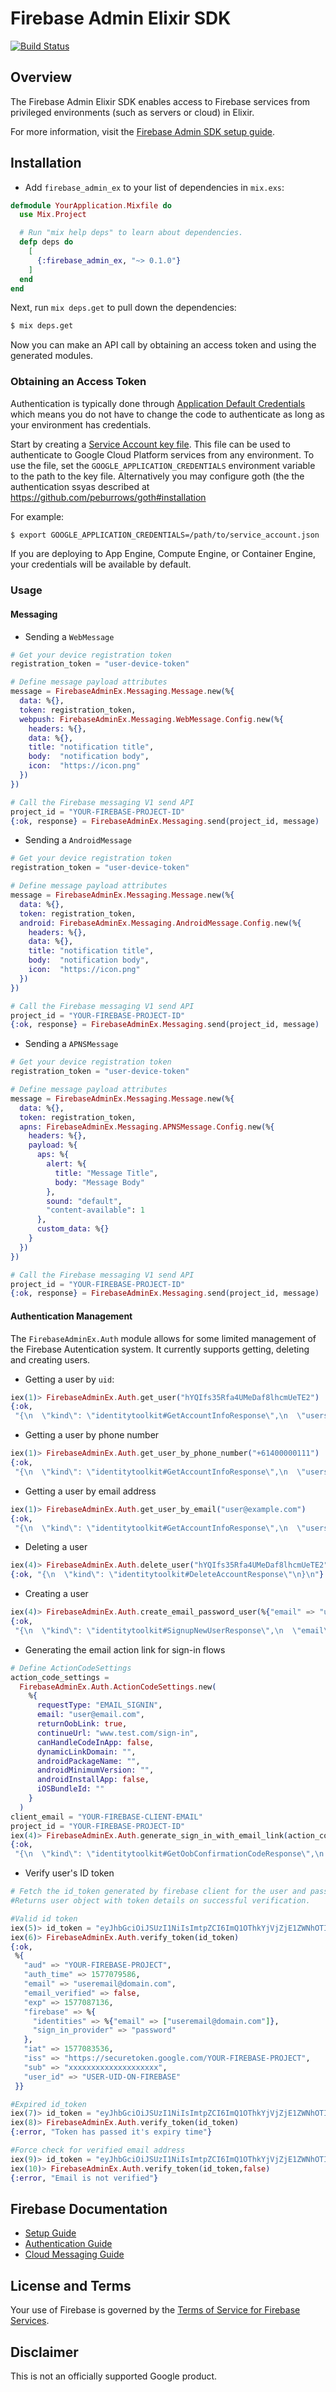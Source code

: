 # Firebase Admin Elixir SDK

[![Build Status](https://travis-ci.org/scripbox/firebase-admin-ex.svg?branch=master)](https://travis-ci.org/scripbox/firebase-admin-ex)

## Overview

The Firebase Admin Elixir SDK enables access to Firebase services from privileged environments
(such as servers or cloud) in Elixir.

For more information, visit the
[Firebase Admin SDK setup guide](https://firebase.google.com/docs/admin/setup/).

## Installation

* Add `firebase_admin_ex` to your list of dependencies in `mix.exs`:

```ex
defmodule YourApplication.Mixfile do
  use Mix.Project

  # Run "mix help deps" to learn about dependencies.
  defp deps do
    [
      {:firebase_admin_ex, "~> 0.1.0"}
    ]
  end
end
```

Next, run `mix deps.get` to pull down the dependencies:

```sh
$ mix deps.get
```

Now you can make an API call by obtaining an access token and using the
generated modules.

### Obtaining an Access Token
Authentication is typically done through [Application Default Credentials][adc]
which means you do not have to change the code to authenticate as long as
your environment has credentials.

Start by creating a [Service Account key file][service_account_key_file].
This file can be used to authenticate to Google Cloud Platform services from any environment.
To use the file, set the `GOOGLE_APPLICATION_CREDENTIALS` environment variable to
the path to the key file. Alternatively you may configure goth (the
the authentication ssyas described at
https://github.com/peburrows/goth#installation

For example:

```sh
$ export GOOGLE_APPLICATION_CREDENTIALS=/path/to/service_account.json
```

If you are deploying to App Engine, Compute Engine, or Container Engine, your
credentials will be available by default.

### Usage

#### Messaging

* Sending a `WebMessage`

```ex
# Get your device registration token
registration_token = "user-device-token"

# Define message payload attributes
message = FirebaseAdminEx.Messaging.Message.new(%{
  data: %{},
  token: registration_token,
  webpush: FirebaseAdminEx.Messaging.WebMessage.Config.new(%{
    headers: %{},
    data: %{},
    title: "notification title",
    body:  "notification body",
    icon:  "https://icon.png"
  })
})

# Call the Firebase messaging V1 send API
project_id = "YOUR-FIREBASE-PROJECT-ID"
{:ok, response} = FirebaseAdminEx.Messaging.send(project_id, message)
```

* Sending a `AndroidMessage`

```ex
# Get your device registration token
registration_token = "user-device-token"

# Define message payload attributes
message = FirebaseAdminEx.Messaging.Message.new(%{
  data: %{},
  token: registration_token,
  android: FirebaseAdminEx.Messaging.AndroidMessage.Config.new(%{
    headers: %{},
    data: %{},
    title: "notification title",
    body:  "notification body",
    icon:  "https://icon.png"
  })
})

# Call the Firebase messaging V1 send API
project_id = "YOUR-FIREBASE-PROJECT-ID"
{:ok, response} = FirebaseAdminEx.Messaging.send(project_id, message)
```

* Sending a `APNSMessage`

```ex
# Get your device registration token
registration_token = "user-device-token"

# Define message payload attributes
message = FirebaseAdminEx.Messaging.Message.new(%{
  data: %{},
  token: registration_token,
  apns: FirebaseAdminEx.Messaging.APNSMessage.Config.new(%{
    headers: %{},
    payload: %{
      aps: %{
        alert: %{
          title: "Message Title",
          body: "Message Body"
        },
        sound: "default",
        "content-available": 1
      },
      custom_data: %{}
    }
  })
})

# Call the Firebase messaging V1 send API
project_id = "YOUR-FIREBASE-PROJECT-ID"
{:ok, response} = FirebaseAdminEx.Messaging.send(project_id, message)
```

#### Authentication Management

The `FirebaseAdminEx.Auth` module allows for some limited management of the
Firebase Autentication system. It currently supports getting, deleting and creating users.

* Getting a user by `uid`:

```ex
iex(1)> FirebaseAdminEx.Auth.get_user("hYQIfs35Rfa4UMeDaf8lhcmUeTE2")
{:ok,
 "{\n  \"kind\": \"identitytoolkit#GetAccountInfoResponse\",\n  \"users\": [\n    {\n      \"localId\": \"hYQIfs35Rfa4UMeDaf8lhcmUeTE2\",\n      \"providerUserInfo\": [\n        {\n          \"providerId\": \"phone\",\n          \"rawId\": \"+61400000111\",\n          \"phoneNumber\": \"+61400000111\"\n        }\n      ],\n      \"lastLoginAt\": \"1543976568000\",\n      \"createdAt\": \"1543976568000\",\n      \"phoneNumber\": \"+61400000111\"\n    }\n  ]\n}\n"}
```

* Getting a user by phone number

```ex
iex(1)> FirebaseAdminEx.Auth.get_user_by_phone_number("+61400000111")
{:ok,
 "{\n  \"kind\": \"identitytoolkit#GetAccountInfoResponse\",\n  \"users\": [\n    {\n      \"localId\": \"hYQIfs35Rfa4UMeDaf8lhcmUeTE2\",\n      \"providerUserInfo\": [\n        {\n          \"providerId\": \"phone\",\n          \"rawId\": \"+61400000111\",\n          \"phoneNumber\": \"+61400000111\"\n        }\n      ],\n      \"lastLoginAt\": \"1543976568000\",\n      \"createdAt\": \"1543976568000\",\n      \"phoneNumber\": \"+61400000111\"\n    }\n  ]\n}\n"}
```

* Getting a user by email address

```ex
iex(1)> FirebaseAdminEx.Auth.get_user_by_email("user@example.com")
{:ok,
 "{\n  \"kind\": \"identitytoolkit#GetAccountInfoResponse\",\n  \"users\": [\n    {\n      \"localId\": \"hYQIfs35Rfa4UMeDaf8lhcmUeTE2\",\n      \"providerUserInfo\": [\n        {\n          \"providerId\": \"phone\",\n          \"rawId\": \"+61400000111\",\n          \"phoneNumber\": \"+61400000111\"\n        \"email\": \"user@example.com\"\n      }\n      ],\n      \"lastLoginAt\": \"1543976568000\",\n      \"createdAt\": \"1543976568000\",\n      \"phoneNumber\": \"+61400000111\"\n    }\n  ]\n}\n"}
```

* Deleting a user

```ex
iex(4)> FirebaseAdminEx.Auth.delete_user("hYQIfs35Rfa4UMeDaf8lhcmUeTE2")
{:ok, "{\n  \"kind\": \"identitytoolkit#DeleteAccountResponse\"\n}\n"}
```

* Creating a user

```ex
iex(4)> FirebaseAdminEx.Auth.create_email_password_user(%{"email" => "user@email.com", "password" => "hYQIfs35Rfa4UMeDaf8lhcmUeTE2"})
{:ok,
 "{\n  \"kind\": \"identitytoolkit#SignupNewUserResponse\",\n  \"email\": \"user@email.com\",\n  \"localId\": \"s5dggHJyr3fgdgJkLe234G6h6y\"\n}\n"}
```

* Generating the email action link for sign-in flows

```ex
# Define ActionCodeSettings
action_code_settings = 
  FirebaseAdminEx.Auth.ActionCodeSettings.new(
    %{
      requestType: "EMAIL_SIGNIN",
      email: "user@email.com",
      returnOobLink: true,
      continueUrl: "www.test.com/sign-in",
      canHandleCodeInApp: false,
      dynamicLinkDomain: "",
      androidPackageName: "",
      androidMinimumVersion: "",
      androidInstallApp: false,
      iOSBundleId: ""
    }
  )
client_email = "YOUR-FIREBASE-CLIENT-EMAIL"
project_id = "YOUR-FIREBASE-PROJECT-ID"
iex(4)> FirebaseAdminEx.Auth.generate_sign_in_with_email_link(action_code_settings, client_email, project_id)
{:ok,
 "{\n  \"kind\": \"identitytoolkit#GetOobConfirmationCodeResponse\",\n  \"email\": \"user@email.com\",\n  \"oobLink\": \"https://YOUR-FIREBASE-CLIENT.firebaseapp.com/__/auth/action?mode=signIn&oobCode=xcdwelFRvfbtghHjswvw2f3g46hh6j8&apiKey=Fgae35h6j78_vbsddgs34th6h6hhekj97gfj&lang=en&continueUrl=www.test.com/sign-in\"\n}\n"}
```

* Verify user's ID token

```ex
# Fetch the id_token generated by firebase client for the user and pass to to verify_token(id_token, allow_unverified \\ true). It checks for valid certificate, issuer, audience, expiry and optionally if the user has a verified email address. 
#Returns user object with token details on successful verification.

#Valid id token
iex(5)> id_token = "eyJhbGciOiJSUzI1NiIsImtpZCI6ImQ1OThkYjVjZjE1ZWNhOTI0OWJhZTUzMDYzOWVkYzUzNmMzYzViYjUiLCJ0eXAiOiJKV1QifQ"
iex(6)> FirebaseAdminEx.Auth.verify_token(id_token)
{:ok,
 %{
   "aud" => "YOUR-FIREBASE-PROJECT",
   "auth_time" => 1577079586,
   "email" => "useremail@domain.com",
   "email_verified" => false,
   "exp" => 1577087136,
   "firebase" => %{
     "identities" => %{"email" => ["useremail@domain.com"]},
     "sign_in_provider" => "password"
   },
   "iat" => 1577083536,
   "iss" => "https://securetoken.google.com/YOUR-FIREBASE-PROJECT",
   "sub" => "xxxxxxxxxxxxxxxxxxxx",
   "user_id" => "USER-UID-ON-FIREBASE"
 }}

#Expired id_token
iex(7)> id_token = "eyJhbGciOiJSUzI1NiIsImtpZCI6ImQ1OThkYjVjZjE1ZWNhOTI0OWJhZTUzMDYzOWVkYzUzNmMzYzViYjUiLCJ0eXAiOiJKtyerdf"
iex(8)> FirebaseAdminEx.Auth.verify_token(id_token)
{:error, "Token has passed it's expiry time"}

#Force check for verified email address
iex(9)> id_token = "eyJhbGciOiJSUzI1NiIsImtpZCI6ImQ1OThkYjVjZjE1ZWNhOTI0OWJhZTUzMDYzOWVkYzUzNmMzYzViYjUiLCJ0eXAiOiJKV1QifQ"
iex(10)> FirebaseAdminEx.Auth.verify_token(id_token,false)
{:error, "Email is not verified"}   
```


## Firebase Documentation

* [Setup Guide](https://firebase.google.com/docs/admin/setup/)
* [Authentication Guide](https://firebase.google.com/docs/auth/admin/)
* [Cloud Messaging Guide](https://firebase.google.com/docs/cloud-messaging/admin/)

## License and Terms

Your use of Firebase is governed by the
[Terms of Service for Firebase Services](https://firebase.google.com/terms/).

## Disclaimer

This is not an officially supported Google product.

[adc]: https://cloud.google.com/docs/authentication#getting_credentials_for_server-centric_flow
[service_account_key_file]: https://developers.google.com/identity/protocols/OAuth2ServiceAccount#creatinganaccount
[hex_pm]: https://hex.pm/users/google-cloud
[goth]: https://hex.pm/packages/goth
